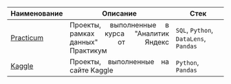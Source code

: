 | Наименование       | Описание                         | Стек              |
| ------------------ | :------------------------------: | ----------------- |
| [Practicum](https://github.com/AlexeyKoznov/Portfolio/tree/main/Practicum) | <div style="text-align: justify">Проекты, выполненные в рамках курса "Аналитик данных" от Яндекс Практикум</div> | `SQL`, `Python`, `DataLens`, `Pandas` |
| [Kaggle](https://github.com/AlexeyKoznov/Portfolio/tree/main/Kaggle) | <div style="text-align: justify">Проекты, выполненные на сайте Kaggle</div> | `Python`, `Pandas` |
